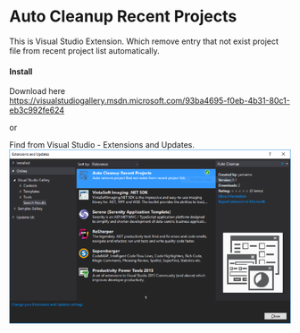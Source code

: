 # Auto Cleanup Recent Projects
This is Visual Studio Extension. Which remove entry that not exist project file from recent project list automatically.

#### Install
Download here  
https://visualstudiogallery.msdn.microsoft.com/93ba4695-f0eb-4b31-80c1-eb3c992fe624

or

Find from Visual Studio - Extensions and Updates.
![Extensions and Updates](https://github.com/yamamoWorks/AutoCleanupRecentProjects/raw/master/ExtensionsAndUpdates.png)
